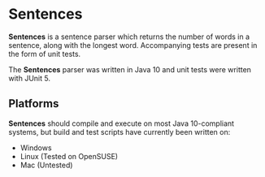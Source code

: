 # Sentences #

**Sentences**  is a sentence parser which returns the number of words in a sentence, along with the longest word. Accompanying tests are present in the form of unit tests.

The **Sentences** parser was written in Java 10 and unit tests were written with JUnit 5.

## Platforms ##

**Sentences** should compile and execute on most Java 10-compliant systems, but build and test scripts have currently been written on:

* Windows
* Linux (Tested on OpenSUSE)
* Mac (Untested)
